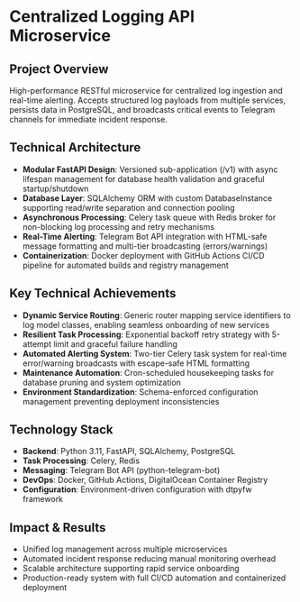 # Centralized Logging API Microservice

## Project Overview
High-performance RESTful microservice for centralized log ingestion and real-time alerting. Accepts structured log payloads from multiple services, persists data in PostgreSQL, and broadcasts critical events to Telegram channels for immediate incident response.

## Technical Architecture
- **Modular FastAPI Design**: Versioned sub-application (/v1) with async lifespan management for database health validation and graceful startup/shutdown
- **Database Layer**: SQLAlchemy ORM with custom DatabaseInstance supporting read/write separation and connection pooling
- **Asynchronous Processing**: Celery task queue with Redis broker for non-blocking log processing and retry mechanisms
- **Real-Time Alerting**: Telegram Bot API integration with HTML-safe message formatting and multi-tier broadcasting (errors/warnings)
- **Containerization**: Docker deployment with GitHub Actions CI/CD pipeline for automated builds and registry management

## Key Technical Achievements
- **Dynamic Service Routing**: Generic router mapping service identifiers to log model classes, enabling seamless onboarding of new services
- **Resilient Task Processing**: Exponential backoff retry strategy with 5-attempt limit and graceful failure handling
- **Automated Alerting System**: Two-tier Celery task system for real-time error/warning broadcasts with escape-safe HTML formatting
- **Maintenance Automation**: Cron-scheduled housekeeping tasks for database pruning and system optimization
- **Environment Standardization**: Schema-enforced configuration management preventing deployment inconsistencies

## Technology Stack
- **Backend**: Python 3.11, FastAPI, SQLAlchemy, PostgreSQL
- **Task Processing**: Celery, Redis
- **Messaging**: Telegram Bot API (python-telegram-bot)
- **DevOps**: Docker, GitHub Actions, DigitalOcean Container Registry
- **Configuration**: Environment-driven configuration with dtpyfw framework

## Impact & Results
- Unified log management across multiple microservices
- Automated incident response reducing manual monitoring overhead
- Scalable architecture supporting rapid service onboarding
- Production-ready system with full CI/CD automation and containerized deployment
